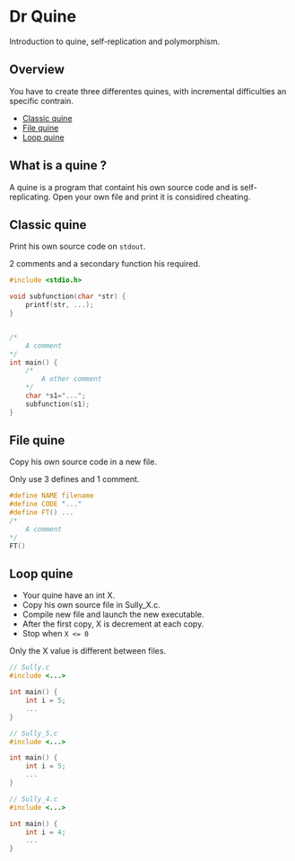 # Dr Quine

Introduction to quine, self-replication and polymorphism.

## Overview

You have to create three differentes quines, with incremental difficulties an specific contrain.
- [Classic quine](#classic-quine)
- [File quine](#file-quine)
- [Loop quine](#loop-quine)

## What is a quine ?

A quine is a program that containt his own source code and is self-replicating. Open your own file and print it is considired cheating.

## Classic quine

Print his own source code on `stdout`.

2 comments and a secondary function his required.

```c
#include <stdio.h>

void subfunction(char *str) {
    printf(str, ...);
}


/*
    A comment
*/
int main() {
    /*
        A other comment
    */
    char *s1="...";
    subfunction(s1);
}
```

## File quine

Copy his own source code in a new file.

Only use 3 defines and 1 comment.

```c
#define NAME filename
#define CODE "..."
#define FT() ...
/*
    A comment
*/
FT()
```

## Loop quine

- Your quine have an int X.
- Copy his own source file in Sully_X.c.
- Compile new file and launch the new executable.
- After the first copy, X is decrement at each copy.
- Stop when `X <= 0`

Only the X value is different between files.

```c
// Sully.c
#include <...>

int main() {
    int i = 5;
    ...
}
```

```c
// Sully_5.c
#include <...>

int main() {
    int i = 5;
    ...
}
```

```c
// Sully_4.c
#include <...>

int main() {
    int i = 4;
    ...
}
```